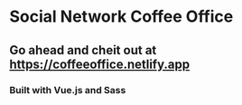 # Social Network Coffee Office

## Go ahead and cheit out at https://coffeeoffice.netlify.app

### Built with Vue.js and Sass